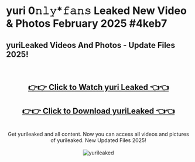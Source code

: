 # yuri 0𝚗𝚕𝚢*𝚏𝚊𝚗𝚜 Leaked New Video & Photos February 2025 #4keb7

<h2>yuriLeaked Videos And Photos - Update Files 2025!</h2>
<br>
<div align="center">
<h2><a href="https://mediaupload.pro?title=yuri&ref=11F" rel="nofollow">👉👉 Click to Watch yuri Leaked 👈👈</a></h2>
<h2><a href="https://mediaupload.pro?title=yuri&ref=11F" rel="nofollow">👉👉 Click to Download yuriLeaked 👈👈</a></h2>
<br>
Get yurileaked and all content. Now you can access all videos and pictures of yurileaked. New Updated Files 2025!
<br>
<br>
<a href="https://mediaupload.pro?title=yuri&ref=11F" rel="nofollow" data-target="animated-image.originalLink"><img src="https://i.ibb.co/Gkj2r4b/banner.png" alt="yurileaked" style="max-width: 100%; display: inline-block;" data-target="animated-image.originalImage"></a>
</div>
<br>

